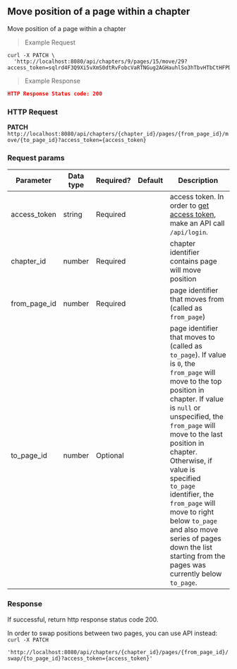 ## Move position of a page within a chapter
Move position of a page within a chapter

> Example Request

```shell
curl -X PATCH \
  'http://localhost:8080/api/chapters/9/pages/15/move/29?access_token=sqlrd4F3Q9Xi5vXmS0dtRvFobcVaRTNGug2AGHauhlSo3hTbvHTbCtHFPDs7ZMqV'
```

> Example Response

```json
HTTP Response Status code: 200
```

### HTTP Request
**PATCH** `http://localhost:8080/api/chapters/{chapter_id}/pages/{from_page_id}/move/{to_page_id}?access_token={access_token}`


### Request params

| Parameter       | Data type | Required? | Default | Description |
| --------------- | --------- | --------- | ------- | ----------- |
|access_token | string | Required | | access token. In order to [get access token](http://dev01.cc.cloud:49173/public/client_api_docs/#get-an-access-token), make an API call `/api/login`.|
|chapter_id | number | Required | | chapter identifier contains page will move position|
|from_page_id | number | Required | | page identifier that moves from (called as `from_page`)|
|to_page_id | number | Optional | | page identifier that moves to (called as `to_page`). If value is `0`, the `from_page` will move to the top position in chapter. If value is `null` or unspecified, the `from_page` will move to the last position in chapter. Otherwise, if value is specified `to_page` identifier, the `from_page` will move to right below `to_page` and also move series of pages down the list starting from the pages was currently below `to_page`.|


### Response
If successful, return http response status code 200.


<aside class="notice">
In order to swap positions between two pages, you can use API instead:<br>
<code>curl -X PATCH
  'http://localhost:8080/api/chapters/{chapter_id}/pages/{from_page_id}/swap/{to_page_id}?access_token={access_token}'</code>
</aside>